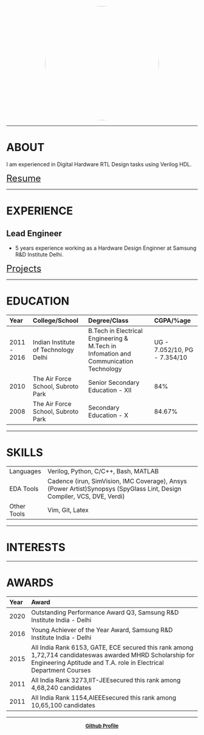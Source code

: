 <link rel="icon" href="https://gs1293.github.io/favicon.ico?v=2"/>

<p align="center">
  <img src="https://avatars.githubusercontent.com/u/10797560" height="auto" width="300" style="border-radius:50%"><br>
</p>

---

# ABOUT

I am experienced in Digital Hardware RTL Design tasks using Verilog HDL.
<p>
  <a href="https://gs1293.github.io/resume/resume.html"> <font size="+2">Resume</font></a> <font size="+2"></font>
</p>

---

# EXPERIENCE

## Lead Engineer
- 5 years experience working as a Hardware Design Enginner at Samsung R&D Institute Delhi.
<p>  
  <a href="https://gs1293.github.io/projects/projects.html"> <font size="+2">Projects</font></a> <font size="+2"></font>
</p>

---

# EDUCATION

| Year        | College/School                       | Degree/Class                                                                         | CGPA/%age                    |
| :----       | :----                                | :----                                                                                | :----                        |
| 2011 - 2016 | Indian Institute of Technology Delhi | B.Tech in Electrical Engineering & M.Tech in Infomation and Communication Technology | UG - 7.052/10, PG - 7.354/10 |
| 2010        | The Air Force School, Subroto Park   | Senior Secondary Education - XII                                                     | 84%                          |
| 2008        | The Air Force School, Subroto Park   | Secondary Education - X                                                              | 84.67%                       |

---

# SKILLS

|             |       |
| :---        | :---  |
| Languages   | Verilog, Python, C/C++, Bash, MATLAB |
| EDA Tools   | Cadence (irun, SimVision, IMC Coverage), Ansys (Power Artist)Synopsys (SpyGlass Lint, Design Compiler, VCS, DVE, Verdi) |
| Other Tools | Vim, Git, Latex |

---

# INTERESTS

---

# AWARDS

| Year  | Award |
| :---  | :---  |
| 2020  | Outstanding Performance Award Q3, Samsung R&D Institute India - Delhi |
| 2016  | Young Achiever of the Year Award, Samsung R&D Institute India - Delhi |
| 2015  | All India Rank 6153, GATE, ECE secured this rank among 1,72,714 candidateswas awarded MHRD Scholarship for Engineering Aptitude and T.A. role in Electrical Department Courses |
| 2011  | All India Rank 3273,IIT-JEEsecured this rank among 4,68,240 candidates |
| 2011  | All India Rank 1154,AIEEEsecured this rank among 10,65,100 candidates |

---

<p align="center">
  <b>
  <a href="https://github.com/gs1293"> <font size="-1">Github Profile</font></a>
  </b>
</p>
